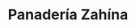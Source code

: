---
title: "Panadería Zahína"
url: /cochabamba/panaderia-zahina-avenida-santa-cruz/
shop: panadería
---